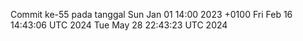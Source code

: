 Commit ke-55 pada tanggal Sun Jan 01 14:00 2023 +0100
Fri Feb 16 14:43:06 UTC 2024
Tue May 28 22:43:23 UTC 2024
